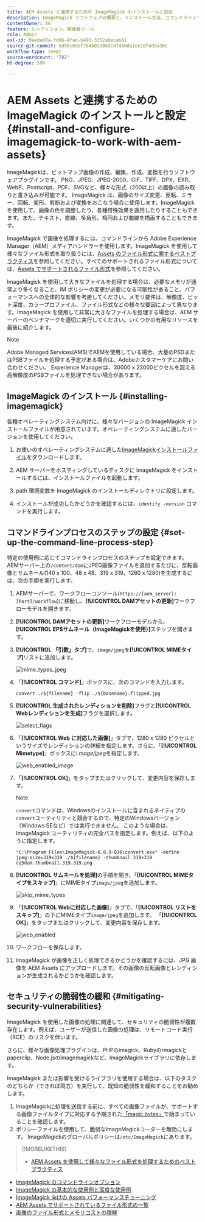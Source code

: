 ```yaml
---
title: AEM Assets と連携するための ImageMagick のインストールと設定
description: ImageMagick ソフトウェアの概要と、インストール方法、コマンドラインプロセスのステップの設定方法、ImageMagick を使用して画像の編集、組み立て、サムネール生成をおこなう方法を学習します。
contentOwner: AG
feature: レンディション、開発者ツール
role: Admin
exl-id: 9aeda88a-fd66-4fad-b496-3352a6ecab81
source-git-commit: 5d96c09ef764b02e08dcdf480da1ee18f4d9a30c
workflow-type: tm+mt
source-wordcount: '782'
ht-degree: 59%

---
```


# AEM Assets と連携するための ImageMagick のインストールと設定 {#install-and-configure-imagemagick-to-work-with-aem-assets}

ImageMagickは、ビットマップ画像の作成、編集、作成、変換を行うソフトウェアプラグインです。 PNG、JPEG、JPEG-2000、GIF、TIFF、DPX、EXR、WebP、Postscript、PDF、SVGなど、様々な形式（200以上）の画像の読み取りと書き込みが可能です。 ImageMagick は、画像のサイズ変更、反転、ミラー、回転、変形、剪断および変換をおこなう場合に使用します。ImageMagick を使用して、画像の色を調整したり、各種特殊効果を適用したりすることもできます。また、テキスト、直線、多角形、楕円および曲線を描画することもできます。

ImageMagick で画像を処理するには、コマンドラインから Adobe Experience Manager（AEM）メディアハンドラーを使用します。ImageMagick を使用して様々なファイル形式を取り扱うには、[Assets のファイル形式に関するベストプラクティス](assets-file-format-best-practices.md)を参照してください。すべてのサポートされるファイル形式については、[Assets でサポートされるファイル形式](assets-formats.md)を参照してください。

ImageMagick を使用して大きなファイルを処理する場合は、必要なメモリが通常より多くなること、IM ポリシーの変更が必要になる可能性があること、パフォーマンスへの全体的な影響を考慮してください。メモリ要件は、解像度、ビット深度、カラープロファイル、ファイル形式などの様々な要因によって異なります。ImageMagick を使用して非常に大きなファイルを処理する場合は、AEM サーバーのベンチマークを適切に実行してください。いくつかの有用なリソースを最後に紹介します。

>[!NOTE]
>
>Adobe Managed Services(AMS)でAEMを使用している場合、大量のPSDまたはPSBファイルを処理する予定がある場合は、Adobeカスタマーケアにお問い合わせください。 Experience Managerは、30000 x 23000ピクセルを超える高解像度のPSBファイルを処理できない場合があります。

## ImageMagick のインストール {#installing-imagemagick}

各種オペレーティングシステム向けに、様々なバージョンの ImageMagick インストールファイルが用意されています。オペレーティングシステムに適したバージョンを使用してください。

1. お使いのオペレーティングシステムに適した[ImageMagickインストールファイル](https://www.imagemagick.org/script/download.php)をダウンロードします。
1. AEM サーバーをホスティングしているディスクに ImageMagick をインストールするには、インストールファイルを起動します。

1. path 環境変数を ImageMagick のインストールディレクトリに設定します。
1. インストールが成功したかどうかを確認するには、`identify -version` コマンドを実行します。

## コマンドラインプロセスのステップの設定 {#set-up-the-command-line-process-step}

特定の使用例に応じてコマンドラインプロセスのステップを設定できます。AEMサーバー上の`/content/dam`にJPEG画像ファイルを追加するたびに、反転画像とサムネール(140 x 100、48 x 48、319 x 319、1280 x 1280)を生成するには、次の手順を実行します。

1. AEMサーバーで、ワークフローコンソール(`https://[aem_server]:[Port]/workflow`)に移動し、**[!UICONTROL DAMアセットの更新]**&#x200B;ワークフローモデルを開きます。
1. **[!UICONTROL DAMアセットの更新]**&#x200B;ワークフローモデルから、**[!UICONTROL EPSサムネール（ImageMagickを使用）]**&#x200B;ステップを開きます。
1. **[!UICONTROL 「引数」タブ]**&#x200B;で、`image/jpeg`を&#x200B;**[!UICONTROL MIMEタイプ]**&#x200B;リストに追加します。

   ![mime_types_jpeg](assets/mime_types_jpeg.png)

1. 「**[!UICONTROL コマンド]**」ボックスに、次のコマンドを入力します。

   `convert ./${filename} -flip ./${basename}.flipped.jpg`

1. **[!UICONTROL 生成されたレンディションを削除]**&#x200B;フラグと&#x200B;**[!UICONTROL Webレンディションを生成]**&#x200B;フラグを選択します。

   ![select_flags](assets/select_flags.png)

1. 「**[!UICONTROL Web に対応した画像]**」タブで、1280 x 1280 ピクセルというサイズでレンディションの詳細を指定します。さらに、「**[!UICONTROL Mimetype]**」ボックスにi *mage/jpeg*&#x200B;を指定します。

   ![web_enabled_image](assets/web_enabled_image.png)

1. 「**[!UICONTROL OK]**」をタップまたはクリックして、変更内容を保存します。

   >[!NOTE]
   >
   >`convert`コマンドは、Windowsのインストールに含まれるネイティブの`convert`ユーティリティと競合するので、特定のWindowsバージョン（Windows SEなど）では実行できません。 このような場合は、ImageMagick ユーティリティの完全パスを指定します。例えば、以下のように指定します。
   >
   >`"C:\Program Files\ImageMagick-6.8.9-Q16\convert.exe" -define jpeg:size=319x319 ./${filename} -thumbnail 319x319 cq5dam.thumbnail.319.319.png`

1. **[!UICONTROL サムネールを処理]**&#x200B;の手順を開き、「**[!UICONTROL MIMEタイプをスキップ]**」にMIMEタイプ`image/jpeg`を追加します。

   ![skip_mime_types](assets/skip_mime_types.png)

1. 「**[!UICONTROL Webに対応した画像]**」タブで、「**[!UICONTROL リストをスキップ]**」の下にMIMEタイプ`image/jpeg`を追加します。 「**[!UICONTROL OK]**」をタップまたはクリックして、変更内容を保存します。

   ![web_enabled](assets/web_enabled.png)

1. ワークフローを保存します。
1. ImageMagick が画像を正しく処理できるかどうかを確認するには、JPG 画像を AEM Assets にアップロードします。その画像の反転画像とレンディションが生成されるかどうかを確認します。

## セキュリティの脆弱性の緩和 {#mitigating-security-vulnerabilities}

ImageMagick を使用した画像の処理に関連して、セキュリティの脆弱性が複数存在します。例えば、ユーザーが送信した画像の処理は、リモートコード実行（RCE）のリスクを伴います。

さらに、様々な画像処理プラグインは、PHPのimagick、Rubyのrmagickとpaperclip、Node.jsのimagemagickなど、ImageMagickライブラリに依存します。

ImageMagick または影響を受けるライブラリを使用する場合は、以下のタスクのどちらか（できれば両方）を実行して、既知の脆弱性を緩和することをお勧めします。

1. ImageMagickに処理を送信する前に、すべての画像ファイルが、サポートする画像ファイルタイプに対応する予期された[「magic bytes」](https://en.wikipedia.org/wiki/List_of_file_signatures)で始まっていることを確認します。
1. ポリシーファイルを使用して、脆弱なImageMagickコーダーを無効にします。 ImageMagickのグローバルポリシーは`/etc/ImageMagick`にあります。

>[!MORELIKETHIS]
>
>* [AEM Assets を使用して様々なファイル形式を処理するためのベストプラクティス](assets-file-format-best-practices.md)
* [ImageMagick のコマンドラインオプション](https://www.imagemagick.org/script/command-line-options.php)
* [ImageMagick の基本的な使用例と高度な使用例](https://www.imagemagick.org/Usage/)
* [ImageMagick 向けの Assets パフォーマンスチューニング](performance-tuning-guidelines.md)
* [AEM Assets でサポートされているファイル形式の一覧](assets-formats.md)
* [画像のファイル形式とメモリコストの理解](https://www.scantips.com/basics1d.html)


